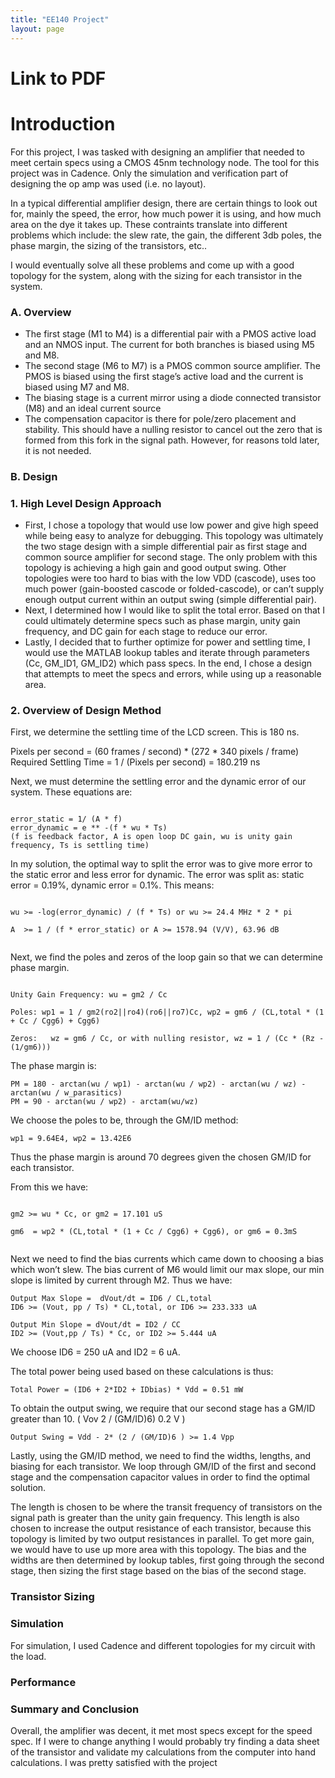 ```yaml
---
title: "EE140 Project"
layout: page
---
```


# Link to PDF

# Introduction

For this project, I was tasked with designing an amplifier that needed to meet certain specs using a CMOS 45nm technology node.
The tool for this project was in Cadence. Only the simulation and verification part of designing the op amp was used (i.e. no layout).

In a typical differential amplifier design, there are certain things to look out for, mainly the speed, the error, 
how much power it is using, and how much area on the dye it takes up. These contraints translate into different problems which include:
the slew rate, the gain, the different 3db poles, the phase margin, the sizing of the transistors, etc..

I would eventually solve all these problems and come up with a good topology for the system, along with the sizing for each transistor in the system.


### A. Overview



- The first stage (M1 to M4) is a differential pair with a PMOS active load and an NMOS input. The current for both branches is biased using M5 and M8.
- The second stage (M6 to M7) is a PMOS common source amplifier. The PMOS is biased using the first stage’s active load and the current is biased using M7 and M8.
- The biasing stage is a current mirror using a diode connected transistor (M8) and an ideal current source
- The compensation capacitor is there for pole/zero placement and stability. This should have a nulling resistor to cancel out the zero that is formed from this fork in the signal path. However, for reasons told later, it is not needed. 




### B. Design
### 1. High Level Design Approach
- First, I chose a topology that would use low power and give high speed while being easy to analyze for debugging. This topology was ultimately the two stage design with a simple differential pair as first stage and common source amplifier for second stage. The only problem with this topology is achieving a high gain and good output swing. Other topologies were too hard to bias with the low VDD (cascode), uses too much power (gain-boosted cascode or folded-cascode), or can’t supply enough output current within an output swing (simple differential pair).
- Next, I determined how I would like to split the total error. Based on that I could ultimately determine specs such as phase margin, unity gain frequency, and DC gain for each stage to reduce our error.
- Lastly, I decided that to further optimize for power and settling time, I would use the MATLAB lookup tables and iterate through parameters (Cc, GM_ID1, GM_ID2) which pass specs. In the end, I chose a design that attempts to meet the specs and errors, while using up a reasonable area.


### 2. Overview of Design Method
First, we determine the settling time of the LCD screen. This is 180 ns.

Pixels per second = (60 frames / second) * (272 * 340 pixels / frame)
Required Settling Time = 1 / (Pixels per second) = 180.219 ns 

Next, we must determine the settling error and the dynamic error of our system. These equations are:

````

error_static = 1/ (A * f)
error_dynamic = e ** -(f * wu * Ts)
(f is feedback factor, A is open loop DC gain, wu is unity gain frequency, Ts is settling time)

````

In my solution, the optimal way to split the error was to give more error to the static error and less error for dynamic. The error was split as: static error = 0.19%, dynamic error = 0.1%. This means:

````

wu >= -log(error_dynamic) / (f * Ts) or wu >= 24.4 MHz * 2 * pi

A  >= 1 / (f * error_static) or A >= 1578.94 (V/V), 63.96 dB
 
````

Next, we find the poles and zeros of the loop gain so that we can determine phase margin. 

````

Unity Gain Frequency: wu = gm2 / Cc

Poles: wp1 = 1 / gm2(ro2||ro4)(ro6||ro7)Cc, wp2 = gm6 / (CL,total * (1 + Cc / Cgg6) + Cgg6)

Zeros:   wz = gm6 / Cc, or with nulling resistor, wz = 1 / (Cc * (Rz -  (1/gm6)))

````

The phase margin is:

````
PM = 180 - arctan(wu / wp1) - arctan(wu / wp2) - arctan(wu / wz) - arctan(wu / w_parasitics)
PM = 90 - arctan(wu / wp2) - arctam(wu/wz) 
````

We choose the poles to be, through the GM/ID method:

````
wp1 = 9.64E4, wp2 = 13.42E6  
````

Thus the phase margin is around 70 degrees given the chosen GM/ID for each transistor.


From this we have:

````

gm2 >= wu * Cc, or gm2 = 17.101 uS

gm6  = wp2 * (CL,total * (1 + Cc / Cgg6) + Cgg6), or gm6 = 0.3mS
   
````

Next we need to find the bias currents which came down to choosing a bias which won’t slew. The bias current of M6 would limit our max slope, our min slope is limited by current through M2.  Thus we have:

````
Output Max Slope =  dVout/dt = ID6 / CL,total
ID6 >= (Vout, pp / Ts) * CL,total, or ID6 >= 233.333 uA

Output Min Slope = dVout/dt = ID2 / CC
ID2 >= (Vout,pp / Ts) * Cc, or ID2 >= 5.444 uA

````
We choose ID6 = 250 uA and ID2 = 6 uA.

The total power being used based on these calculations is thus:

````
Total Power = (ID6 + 2*ID2 + IDbias) * Vdd = 0.51 mW  
````

To obtain the output swing, we require that our second stage has a GM/ID greater than 10. ( Vov  2 / (GM/ID)6) 0.2 V )

````
Output Swing = Vdd - 2* (2 / (GM/ID)6 ) >= 1.4 Vpp
````
Lastly, using the GM/ID method, we need to find the widths, lengths, and biasing for each transistor. We loop through GM/ID of the first and second stage and the compensation capacitor values in order to find the optimal solution.

The length is chosen to be where the transit frequency of transistors on the signal path is greater than the unity gain frequency. This length is also chosen to increase the output resistance of each transistor, because this topology is limited by two output resistances in parallel. To get more gain, we would have to use up more area with this topology. The bias and the widths are then determined by lookup tables, first going through the second stage, then sizing the first stage based on the bias of the second stage. 

### Transistor Sizing


### Simulation

For simulation, I used Cadence and different topologies for my circuit with the load.

### Performance


### Summary and Conclusion

Overall, the amplifier was decent, it met most specs except for the speed spec. If I were to change anything I would probably try finding a data sheet of the transistor and validate my calculations from the computer into hand calculations. I was pretty satisfied with the project



